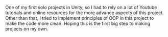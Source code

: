 One of my first solo projects in Unity, so I had to rely on a lot of Youtube tutorials and online resources for the more advance aspects of this project. Other than that, I tried to 
implement principles of OOP in this project to make the code more clean. Hoping this is the first big step to making projects on my own.

